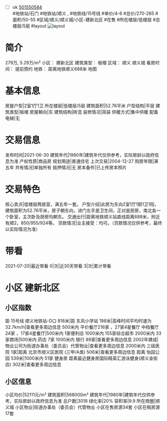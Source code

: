 - [ ] ok [501550584](https://bj.5i5j.com/ershoufang/501550584.html)  
 #地铁站/石门 #地铁站/顺义 ,  #地铁线/15号线
#单价/4-6 #总价/270-285 #面积/50-55   #区域/顺义/顺义城/小区-建新北区 #在售 #所在楼层/低楼层 #总楼层/5层 #layout 
![layout](http://image2a.5i5j.com/bdir/layout/40eef3e1c6cf4ac3ad588781909992bb.jpg_P5.jpg) 
# 简介 
 279万,  5.29万/m² 
小区： 建新北区
建筑类型： 板楼
区域： 顺义 顺义城
看房时间： 提前预约
地铁： 距离地铁顺义688米 地图
# 基本信息 
 房屋户型|2室1厅1卫
所在楼层|低楼层/5层
建筑面积|52.76平米
户型结构|平层
建筑类型|板楼
房屋朝向|东
建筑结构|砖混
装修情况|简装
供暖方式|集中供暖
配备电梯|无
# 交易信息 
 发布时间|2021-06-30
建筑年代|1980年|建筑年代仅供参考，实际房龄以政府信息为准
产权性质|商品房
规划用途|普通住宅
上次交易|2004-12-27
购房年限|满五年
共有情况|单独所有
抵押情况|无
房本备件|已上传房本照片
# 交易特色 
 核心卖点|低楼层两居室，满五年一套。
户型介绍|此房为东向2室1厅1厨1卫1阳，建筑面积为52.76平米，房子朝东向，进门左手是卫生间，正对是厨房，南北各一个卧室，主次卧及厨房均朝东。
交通出行|距离地铁顺义站直线距离688米，附近有顺2，850/955/924等。
贷款情况|业主接受：均可。（贷款情况仅供参考，最终以实际情况为准）
# 带看 
 2021-07-20|最近带看	 0|次|近30天带看	 3|次|累计带看
# 小区 建新北区
## 小区指数 
 距 15号线 顺义地铁站-D口 816米|距 东风小学站 198米|高峰时间平均时速为32.7km/h|查看更多周边信息
500米内 平价餐厅216家 ，27家4星餐厅
中档餐厅24家 ，17家4星餐厅|500米内 1家便利店
1000米内 155家综合超市
2000米内 33家商场|500米内 药店 7家
1000米内 银行 89家|查看更多周边信息
2002年建成|物业公司为街道办事处（委员会）代管物业|查看更多周边信息
2000米内 三级医院 1家|距离 北京市顺义区医院 (三甲/A类) 506米|查看更多周边信息
距离 怡园公园 539米|1000米内 51家 健身房
距离最近健身房国际精英汇游泳健身(顺义金街店) 302米|查看更多周边信息
## 小区信息 
 小区均价|52111元/m²
建筑面积|568000m²
建筑年代|1980年|建筑年代仅供参考，实际房龄以政府信息为准
总户数|3018
绿化率|20%
容积率|9.9
所在商圈|顺义城
小区物业|街道办事处（委员会）代管物业
小区在售房源34套
小区在租房源17套
